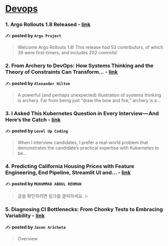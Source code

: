 
<h1><a href=https://medium.com/tag/devops/recommended target="_blank" rel="noopener noreferrer">Devops</a></h1>
<h3>1. Argo Rollouts 1.8 Released - <a href="https://medium.com/argo-project/argo-rollouts-1-8-released-cf3183fae1af" target="_blank" rel="noopener noreferrer">link</a></h3>

✍️ **posted by `Argo Project`**

<blockquote>Welcome Argo Rollouts 1.8! This release had 53 contributors, of which 39 were first-timers, and includes 202 commits!</blockquote>

<h3>2. From Archery to DevOps: How Systems Thinking and the Theory of Constraints Can Transform… - <a href="https://medium.com/@alexdh359/in-todays-fast-paced-vuca-world-success-rarely-comes-from-isolated-improvements-09c048bfe1e4" target="_blank" rel="noopener noreferrer">link</a></h3>

✍️ **posted by `Alexander Hilton`**

<blockquote>A powerful (and perhaps unexpected) illustration of systems thinking is archery. Far from being just “draw the bow and fire,” archery is a…</blockquote>

<h3>3. I Asked This Kubernetes Question in Every Interview — And Here’s the Catch - <a href="https://medium.com/gitconnected/i-asked-this-kubernetes-question-in-every-interview-and-heres-the-catch-6d37cc7cb7a5" target="_blank" rel="noopener noreferrer">link</a></h3>

✍️ **posted by `Level Up Coding`**

<blockquote>When I interview candidates, I prefer a real-world problem that demonstrates the candidate’s practical expertise with Kubernetes to be…</blockquote>

<h3>4. Predicting California Housing Prices with Feature Engineering, End Pipeline, Streamlit UI and… - <a href="https://medium.com/@mabdulre9/predicting-california-housing-prices-with-feature-engineering-end-pipeline-streamlit-ui-and-d6766ace6c19" target="_blank" rel="noopener noreferrer">link</a></h3>

✍️ **posted by `MUHAMMAD ABDUL REHMAN`**

<blockquote>글을 확인하려면 링크를 클릭하세요. ⌲</blockquote>

<h3>5. Diagnosing CI Bottlenecks: From Chonky Tests to Embracing Variability - <a href="https://medium.com/@jason.aricheta/diagnosing-ci-bottlenecks-from-chonky-tests-to-embracing-variability-c76110d1fd95" target="_blank" rel="noopener noreferrer">link</a></h3>

✍️ **posted by `Jason Aricheta`**

<blockquote>Overview</blockquote>

